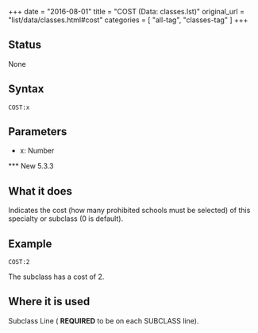 +++
date = "2016-08-01"
title = "COST (Data: classes.lst)"
original_url = "list/data/classes.html#cost"
categories = [ "all-tag", "classes-tag" ]
+++

## Status

None

## Syntax

`COST:x`

## Parameters

-   x: Number



<span id="cost"></span> \*\*\* New 5.3.3

What it does
------------

Indicates the cost (how many prohibited schools must be selected) of
this specialty or subclass (0 is default).

Example
-------

`COST:2`

The subclass has a cost of 2.

Where it is used
----------------

Subclass Line ( **REQUIRED** to be on each SUBCLASS line).

